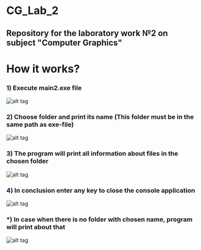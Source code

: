 # CG_Lab_2
## Repository for the laboratory work №2 on subject "Computer Graphics"
# How it works?
### 1) Execute main2.exe file
![alt tag](https://pixs.ru/images/2021/03/22/temp.png "Execute main2.exe file")​
### 2) Choose folder and print its name (This folder must be in the same path as exe-file)
![alt tag](https://pixs.ru/images/2021/03/22/temp74bbca9ad1425704.png "Choose folder and print its name (This folder must be in the same path as exe-file)")​
### 3) The program will print all information about files in the chosen folder
![alt tag](https://pixs.ru/images/2021/03/22/temp0fd4afa50f3c1a01.png "The program will print all information about files in the chosen folder")​
### 4) In conclusion enter any key to close the console application
![alt tag](https://pixs.ru/images/2021/03/22/temp122323895ad6b1d5.png "In conclusion enter any key to close the console application")​
### *) In case when there is no folder with chosen name, program will print about that
![alt tag](https://pixs.ru/images/2021/03/22/temp44504b5ff94686e0.png "In case when there is no folder with chosen name, program will print about that")​

